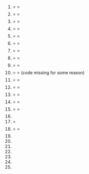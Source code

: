  1. ⭐ ⭐
 2. ⭐ ⭐
 3. ⭐ ⭐
 4. ⭐ ⭐
 5. ⭐ ⭐
 6. ⭐ ⭐
 7. ⭐ ⭐
 8. ⭐ ⭐
 9. ⭐ ⭐
10. ⭐ ⭐ (code missing for some reason)
11. ⭐ ⭐
12. ⭐ ⭐
13. ⭐ ⭐
14. ⭐ ⭐
15. ⭐ ⭐
16.
17. ⭐
18. ⭐ ⭐
19.
20.
21.
22.
23.
24.
25.

